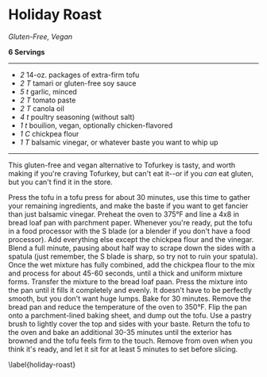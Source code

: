 # Holiday Roast

*Gluten-Free, Vegan*

**6 Servings**

---

- *2* 14-oz. packages of extra-firm tofu
- *2 T* tamari or gluten-free soy sauce
- *5 t* garlic, minced
- *2 T* tomato paste
- *2 T* canola oil
- *4 t* poultry seasoning (without salt)
- *1 t* bouilion, vegan, optionally chicken-flavored
- *1 C* chickpea flour
- *1 T* balsamic vinegar, or whatever baste you want to whip up

---

This gluten-free and vegan alternative to Tofurkey is tasty, and worth making if
you're craving Tofurkey, but can't eat it--or if you *can* eat gluten, but you
can't find it in the store.

Press the tofu in a tofu press for about 30 minutes, use this time to gather
your remaining ingredients, and make the baste if you want to get fancier than
just balsamic vinegar. Preheat the oven to 375°F and line a 4x8 in bread loaf
pan with parchment paper. Whenever you're ready, put the tofu in a food processor
with the S blade (or a blender if you don't have a food processor). Add
everything else except the chickpea flour and the vinegar. Blend a full minute,
pausing about half way to scrape down the sides with a spatula (just remember,
the S blade is sharp, so try not to ruin your spatula). Once the wet mixture has
fully combined, add the chickpea flour to the mix and process for about 45-60
seconds, until a thick and uniform mixture forms. Transfer the mixture to the
bread loaf paan. Press the mixture into the pan until it fills it completely and
evenly. It doesn't have to be perfectly smooth, but you don't want huge lumps.
Bake for 30 minutes. Remove the bread pan and reduce the temperature of the oven
to 350°F. Flip the pan onto a parchment-lined baking sheet, and dump out the
tofu. Use a pastry brush to lightly cover the top and sides with your baste.
Return the tofu to the oven and bake an additional 30-35 minutes until the
exterior has browned and the tofu feels firm to the touch. Remove from oven when
you think it's ready, and let it sit for at least 5 minutes to set before
slicing. 

\label{holiday-roast}
